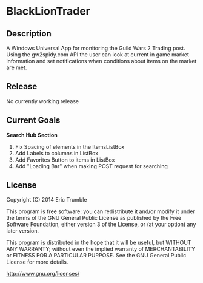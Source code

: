 BlackLionTrader
===============

Description
-----------
A Windows Universal App for monitoring the Guild Wars 2 Trading post. Using the gw2spidy.com API the
user can look at current in game market information and set notifications when conditions about items
on the market are met.

Release
-------
No currently working release 

Current Goals
-------------
__Search Hub Section__

1. Fix Spacing of elements in the ItemsListBox
2. Add Labels to columns in ListBox
3. Add Favorites Button to items in ListBox
4. Add "Loading Bar" when making POST request for searching

License
-------
Copyright (C) 2014  Eric Trumble

This program is free software: you can redistribute it and/or modify
it under the terms of the GNU General Public License as published by
the Free Software Foundation, either version 3 of the License, or
(at your option) any later version.

This program is distributed in the hope that it will be useful,
but WITHOUT ANY WARRANTY; without even the implied warranty of
MERCHANTABILITY or FITNESS FOR A PARTICULAR PURPOSE.  See the
GNU General Public License for more details.

http://www.gnu.org/licenses/

